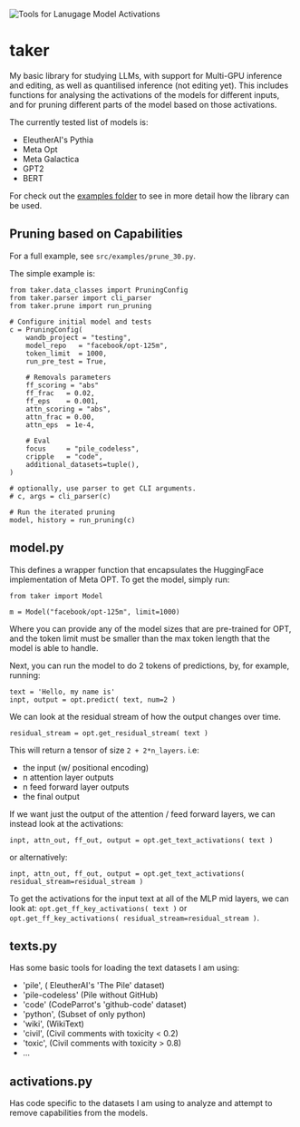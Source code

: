 ![Tools for Lanugage Model Activations](https://github.com/nickypro/taker)

# taker

My basic library for studying LLMs, with support for Multi-GPU inference and
editing, as well as quantilised inference (not editing yet).
This includes functions for analysing the activations of the models for
different inputs, and for pruning different parts of the model based on those
activations.

The currently tested list of models is:
- EleutherAI's Pythia
- Meta Opt
- Meta Galactica
- GPT2
- BERT

For check out the [examples folder](https://github.com/nickypro/separability/blob/main/examples) to see in more detail how the library can be used.

## Pruning based on Capabilities

For a full example, see `src/examples/prune_30.py`.

The simple example is:
```
from taker.data_classes import PruningConfig
from taker.parser import cli_parser
from taker.prune import run_pruning

# Configure initial model and tests
c = PruningConfig(
    wandb_project = "testing",
    model_repo   = "facebook/opt-125m",
    token_limit  = 1000,
    run_pre_test = True,

    # Removals parameters
    ff_scoring = "abs"
    ff_frac   = 0.02,
    ff_eps    = 0.001,
    attn_scoring = "abs",
    attn_frac = 0.00,
    attn_eps  = 1e-4,

    # Eval
    focus     = "pile_codeless",
    cripple   = "code",
    additional_datasets=tuple(),
)

# optionally, use parser to get CLI arguments.
# c, args = cli_parser(c)

# Run the iterated pruning
model, history = run_pruning(c)

```

## model.py
This defines a wrapper function that encapsulates the HuggingFace implementation of Meta OPT.
To get the model, simply run:

```
from taker import Model

m = Model("facebook/opt-125m", limit=1000)
```

Where you can provide any of the model sizes that are pre-trained for OPT, and the token limit must be smaller than the max token length that the model is able to handle.

Next, you can run the model to do 2 tokens of predictions, by, for example, running:
```
text = 'Hello, my name is'
inpt, output = opt.predict( text, num=2 )
```

We can look at the residual stream of how the output changes over time.
```
residual_stream = opt.get_residual_stream( text )
```
This will return a tensor of size `2 + 2*n_layers`.
i.e:
- the input (w/ positional encoding)
- n attention layer outputs
- n feed forward layer outputs
- the final output

If we want just the output of the attention / feed forward layers, we can instead look at the activations:
```
inpt, attn_out, ff_out, output = opt.get_text_activations( text )
```
or alternatively:
```
inpt, attn_out, ff_out, output = opt.get_text_activations( residual_stream=residual_stream )
```

To get the activations for the input text at all of the MLP mid layers, we can look at:
`opt.get_ff_key_activations( text )` or `opt.get_ff_key_activations( residual_stream=residual_stream )`.

## texts.py
Has some basic tools for loading the text datasets I am using:
- 'pile', ( EleutherAI's 'The Pile' dataset)
- 'pile-codeless' (Pile without GitHub)
- 'code' (CodeParrot's 'github-code' dataset)
- 'python', (Subset of only python)
- 'wiki', (WikiText)
- 'civil', (Civil comments with toxicity < 0.2)
- 'toxic', (Civil comments with toxicity > 0.8)
- ...

## activations.py
Has code specific to the datasets I am using to analyze and attempt to remove capabilities from the models.

